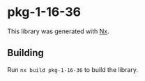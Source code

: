 # pkg-1-16-36

This library was generated with [Nx](https://nx.dev).

## Building

Run `nx build pkg-1-16-36` to build the library.
